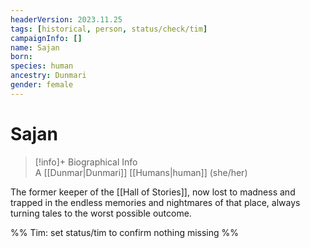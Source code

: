 ```yaml
---
headerVersion: 2023.11.25
tags: [historical, person, status/check/tim]
campaignInfo: []
name: Sajan
born:
species: human
ancestry: Dunmari
gender: female
---
```

# Sajan
>[!info]+ Biographical Info  
> A [[Dunmar|Dunmari]] [[Humans|human]] (she/her)

The former keeper of the [[Hall of Stories]], now lost to madness and trapped in the endless memories and nightmares of that place, always turning tales to the worst possible outcome. 

%% Tim: set status/tim to confirm nothing missing %%